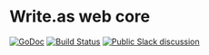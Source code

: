 Write.as web core
=================
[![GoDoc](https://godoc.org/github.com/writeas/web-core?status.svg)](https://godoc.org/github.com/writeas/web-core)
[![Build Status](https://travis-ci.org/writeas/web-core.svg)](https://travis-ci.org/writeas/web-core)
[![Public Slack discussion](http://slack.write.as/badge.svg)](http://slack.write.as/)
